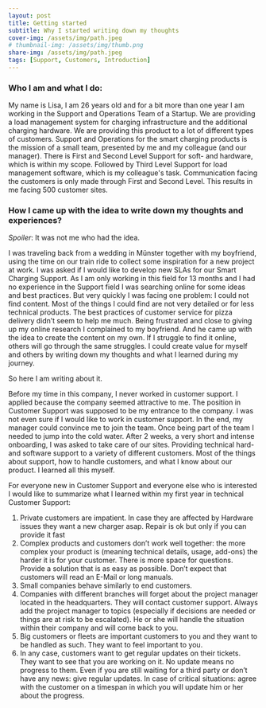 ```yaml
---
layout: post
title: Getting started
subtitle: Why I started writing down my thoughts
cover-img: /assets/img/path.jpeg
# thumbnail-img: /assets/img/thumb.png
share-img: /assets/img/path.jpeg
tags: [Support, Customers, Introduction]
---
```


### Who I am and what I do: 

My name is Lisa, I am 26 years old and for a bit more than one year I am working in the Support and Operations Team of a Startup. We are providing a load management system for charging infrastructure and the additional charging hardware. We are providing this product to a lot of different types of customers.
Support and Operations for the smart charging products is the mission of a small team, presented by me and my colleague (and our manager). There is First and Second Level Support for soft- and hardware, which is within my scope. Followed by Third Level Support for load management software, which is my colleague's task. Communication facing the customers is only made through First and Second Level.
This results in me facing 500 customer sites.

### How I came up with the idea to write down my thoughts and experiences? 

*Spoiler*: It was not me who had the idea. 

I was traveling back from a wedding in Münster together with my boyfriend, using the time on our train ride to collect some inspiration for a new project at work. I was asked if I would like to develop new SLAs for our Smart Charging Support. As I am only working in this field for 13 months and I had no experience in the Support field I was searching online for some ideas and best practices. But very quickly I was facing one problem: I could not find content. Most of the things I could find are not very detailed or for less technical products. The best practices of customer service for pizza delivery didn’t seem to help me much. Being frustrated and close to giving up my online research I complained to my boyfriend. And he came up with the idea to create the content on my own. If I struggle to find it online, others will go through the same struggles. I could create value for myself and others by writing down my thoughts and what I learned during my journey.

So here I am writing about it.

Before my time in this company, I never worked in customer support. I applied because the company seemed attractive to me. The position in Customer Support was supposed to be my entrance to the company. I was not even sure if I would like to work in customer support. In the end, my manager could convince me to join the team. Once being part of the team I needed to jump into the cold water. After 2 weeks, a very short and intense onboarding, I was asked to take care of our sites. Providing technical hard- and software support to a variety of different customers. Most of the things about support, how to handle customers, and what I know about our product. I learned all this myself.

For everyone new in Customer Support and everyone else who is interested I would like to summarize what I learned within my first year in technical Customer Support:

1. Private customers are impatient. In case they are affected by Hardware issues they want a new charger asap. Repair is ok but only if you can provide it fast
2. Complex products and customers don’t work well together: the more complex your product is (meaning technical details, usage, add-ons) the harder it is for your customer. There is more space for questions. Provide a solution that is as easy as possible. Don’t expect that customers will read an E-Mail or long manuals.
3. Small companies behave similarly to end customers.
4. Companies with different branches will forget about the project manager located in the headquarters. They will contact customer support. Always add the project manager to topics (especially if decisions are needed or things are at risk to be escalated). He or she will handle the situation within their company and will come back to you.
5. Big customers or fleets are important customers to you and they want to be handled as such. They want to feel important to you.
6. In any case, customers want to get regular updates on their tickets. They want to see that you are working on it. No update means no progress to them. Even if you are still waiting for a third party or don’t have any news: give regular updates. In case of critical situations: agree with the customer on a timespan in which you will update him or her about the progress.




